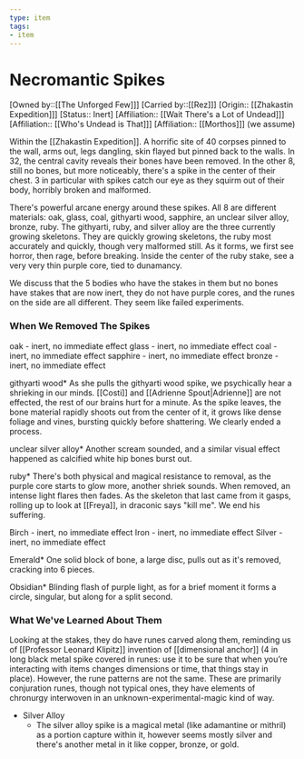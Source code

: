 ```yaml
---
type: item
tags:
- item
---
```

# Necromantic Spikes
[Owned by::[[The Unforged Few]]]
[Carried by::[[Rez]]]
[Origin:: [[Zhakastin Expedition]]]
[Status:: Inert]
[Affiliation:: [[Wait There's a Lot of Undead]]]
[Affiliation:: [[Who's Undead is That]]]
[Affiliation:: [[Morthos]]] (we assume)

Within the [[Zhakastin Expedition]]. A horrific site of 40 corpses pinned to the wall, arms out, legs dangling, skin flayed but pinned back to the walls. In 32, the central cavity reveals their bones have been removed. In the other 8, still no bones, but more noticeably, there's a spike in the center of their chest. 3 in particular with spikes catch our eye as they squirm out of their body, horribly broken and malformed. 

There's powerful arcane energy around these spikes. All 8 are different materials: oak, glass, coal, githyarti wood, sapphire, an unclear silver alloy, bronze, ruby. The githyarti, ruby, and silver alloy are the three currently growing skeletons. They are quickly growing skeletons, the ruby most accurately and quickly, though very malformed still. As it forms, we first see horror, then rage, before breaking. Inside the center of the ruby stake, see a very very thin purple core, tied to dunamancy. 

We discuss that the 5 bodies who have the stakes in them but no bones have stakes that are now inert, they do not have purple cores, and the runes on the side are all different. They seem like failed experiments. 

### When We Removed The Spikes
oak - inert, no immediate effect
glass - inert, no immediate effect
coal - inert, no immediate effect
sapphire - inert, no immediate effect
bronze - inert, no immediate effect

githyarti wood*
	As she pulls the githyarti wood spike, we psychically hear a shrieking in our minds. [[Costi]] and [[Adrienne Spout|Adrienne]] are not effected, the rest of our brains hurt for a minute. As the spike leaves, the bone material rapidly shoots out from the center of it, it grows like dense foliage and vines, bursting quickly before shattering. We clearly ended a process.

unclear silver alloy*
	Another scream sounded, and a similar visual effect happened as calcified white hip bones burst out. 

ruby*
	There's both physical and magical resistance to removal, as the purple core starts to glow more, another shriek sounds. When removed, an intense light flares then fades. As the skeleton that last came from it gasps, rolling up to look at [[Freya]], in draconic says "kill me". We end his suffering. 

Birch - inert, no immediate effect
Iron - inert, no immediate effect
Silver - inert, no immediate effect

Emerald*
	One solid block of bone, a large disc, pulls out as it's removed, cracking into 6 pieces.

Obsidian*
	Blinding flash of purple light, as for a brief moment it forms a circle, singular, but along for a split second.


### What We've Learned About Them
Looking at the stakes, they do have runes carved along them, reminding us of [[Professor Leonard Klipitz]] invention of [[dimensional anchor]] (4 in long black metal spike covered in runes: use it to be sure that when you’re interacting with items changes dimensions or time, that things stay in place). However, the rune patterns are not the same. These are primarily conjuration runes, though not typical ones, they have elements of chronurgy interwoven in an unknown-experimental-magic kind of way. 

* Silver Alloy
	* The silver alloy spike is a magical metal (like adamantine or mithril) as a portion capture within it, however seems mostly silver and there's another metal in it like copper, bronze, or gold. 

